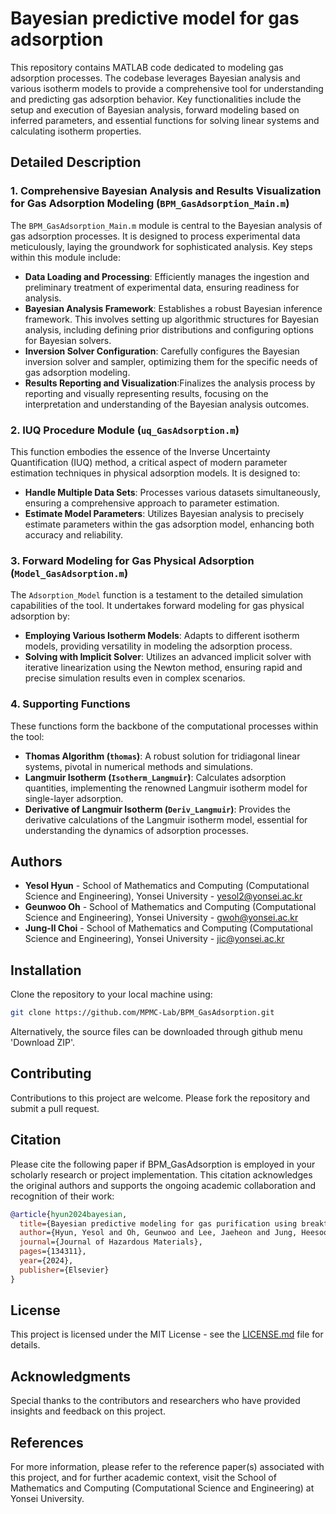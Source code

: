 # Bayesian predictive model for gas adsorption

This repository contains MATLAB code dedicated to modeling gas adsorption processes. The codebase leverages Bayesian analysis and various isotherm models to provide a comprehensive tool for understanding and predicting gas adsorption behavior. Key functionalities include the setup and execution of Bayesian analysis, forward modeling based on inferred parameters, and essential functions for solving linear systems and calculating isotherm properties.

## Detailed Description

### 1. Comprehensive Bayesian Analysis and Results Visualization for Gas Adsorption Modeling (`BPM_GasAdsorption_Main.m`)
The `BPM_GasAdsorption_Main.m` module is central to the Bayesian analysis of gas adsorption processes. It is designed to process experimental data meticulously, laying the groundwork for sophisticated analysis. Key steps within this module include:
- **Data Loading and Processing**: Efficiently manages the ingestion and preliminary treatment of experimental data, ensuring readiness for analysis.
- **Bayesian Analysis Framework**: Establishes a robust Bayesian inference framework. This involves setting up algorithmic structures for Bayesian analysis, including defining prior distributions and configuring options for Bayesian solvers.
- **Inversion Solver Configuration**: Carefully configures the Bayesian inversion solver and sampler, optimizing them for the specific needs of gas adsorption modeling.
- **Results Reporting and Visualization**:Finalizes the analysis process by reporting and visually representing results, focusing on the interpretation and understanding of the Bayesian analysis outcomes.

### 2. IUQ Procedure Module (`uq_GasAdsorption.m`)
This function embodies the essence of the Inverse Uncertainty Quantification (IUQ) method, a critical aspect of modern parameter estimation techniques in physical adsorption models. It is designed to:
- **Handle Multiple Data Sets**: Processes various datasets simultaneously, ensuring a comprehensive approach to parameter estimation.
- **Estimate Model Parameters**: Utilizes Bayesian analysis to precisely estimate parameters within the gas adsorption model, enhancing both accuracy and reliability.

### 3. Forward Modeling for Gas Physical Adsorption (`Model_GasAdsorption.m`)
The `Adsorption_Model` function is a testament to the detailed simulation capabilities of the tool. It undertakes forward modeling for gas physical adsorption by:
- **Employing Various Isotherm Models**: Adapts to different isotherm models, providing versatility in modeling the adsorption process.
- **Solving with Implicit Solver**: Utilizes an advanced implicit solver with iterative linearization using the Newton method, ensuring rapid and precise simulation results even in complex 
    scenarios.

### 4. Supporting Functions
These functions form the backbone of the computational processes within the tool:
- **Thomas Algorithm (`thomas`)**: A robust solution for tridiagonal linear systems, pivotal in numerical methods and simulations.
- **Langmuir Isotherm (`Isotherm_Langmuir`)**: Calculates adsorption quantities, implementing the renowned Langmuir isotherm model for single-layer adsorption.
- **Derivative of Langmuir Isotherm (`Deriv_Langmuir`)**: Provides the derivative calculations of the Langmuir isotherm model, essential for understanding the dynamics of adsorption processes.

## Authors

- **Yesol Hyun** - School of Mathematics and Computing (Computational Science and Engineering), Yonsei University - yesol2@yonsei.ac.kr
- **Geunwoo Oh** - School of Mathematics and Computing (Computational Science and Engineering), Yonsei University - gwoh@yonsei.ac.kr
- **Jung-Il Choi** - School of Mathematics and Computing (Computational Science and Engineering), Yonsei University - jic@yonsei.ac.kr


## Installation

Clone the repository to your local machine using:

```bash
git clone https://github.com/MPMC-Lab/BPM_GasAdsorption.git
```

Alternatively, the source files can be downloaded through github menu 'Download ZIP'.

## Contributing

Contributions to this project are welcome. Please fork the repository and submit a pull request.

## Citation
Please cite the following paper if BPM_GasAdsorption is employed in your scholarly research or project implementation. This citation acknowledges the original authors and supports the ongoing academic collaboration and recognition of their work:

```bibtex
@article{hyun2024bayesian,
  title={Bayesian predictive modeling for gas purification using breakthrough curves},
  author={Hyun, Yesol and Oh, Geunwoo and Lee, Jaeheon and Jung, Heesoo and Kim, Min-Kun and Choi, Jung-Il},
  journal={Journal of Hazardous Materials},
  pages={134311},
  year={2024},
  publisher={Elsevier}
}
```
## License

This project is licensed under the MIT License - see the [LICENSE.md](LICENSE.md) file for details.

## Acknowledgments

Special thanks to the contributors and researchers who have provided insights and feedback on this project.

## References

For more information, please refer to the reference paper(s) associated with this project, and for further academic context, visit the School of Mathematics and Computing (Computational Science and Engineering) at Yonsei University.
